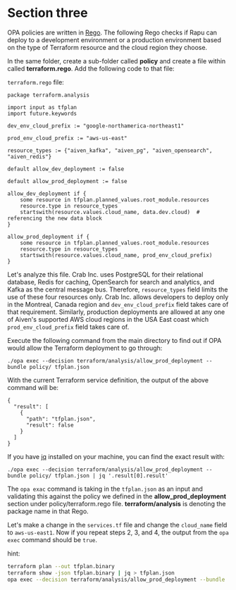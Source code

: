# Section three 

OPA policies are written in [Rego](https://www.openpolicyagent.org/docs/latest/policy-language/). The following Rego checks if Rapu can deploy to a development environment or a production environment based on the type of Terraform resource and the cloud region they choose. 

In the same folder, create a sub-folder called **policy** and create a file within called **terraform.rego**. Add the following code to that file:

`terraform.rego` file:

```rego
package terraform.analysis

import input as tfplan
import future.keywords

dev_env_cloud_prefix := "google-northamerica-northeast1"

prod_env_cloud_prefix := "aws-us-east"

resource_types := {"aiven_kafka", "aiven_pg", "aiven_opensearch", "aiven_redis"}

default allow_dev_deployment := false

default allow_prod_deployment := false

allow_dev_deployment if {
	some resource in tfplan.planned_values.root_module.resources
	resource.type in resource_types
	startswith(resource.values.cloud_name, data.dev.cloud)  # referencing the new data block
}

allow_prod_deployment if {
	some resource in tfplan.planned_values.root_module.resources
	resource.type in resource_types
	startswith(resource.values.cloud_name, prod_env_cloud_prefix)
}
```

Let's analyze this file. Crab Inc. uses PostgreSQL for their relational database, Redis for caching, OpenSearch for search and analytics, and Kafka as the central message bus. Therefore, `resource_types` field limits the use of these four resources only. Crab Inc. allows developers to deploy only in the Montreal, Canada region and `dev_env_cloud_prefix` field takes care of that requirement. Similarly, production deployments are allowed at any one of Aiven's supported AWS cloud regions in the USA East coast which `prod_env_cloud_prefix` field takes care of.

Execute the following command from the main directory to find out if OPA would allow the Terraform deployment to go through:

```shell
./opa exec --decision terraform/analysis/allow_prod_deployment --bundle policy/ tfplan.json
```

With the current Terraform service definition, the output of the above command will be:

```shell
{
  "result": [
    {
      "path": "tfplan.json",
      "result": false
    }
  ]
}
```

If you have [jq](https://stedolan.github.io/jq) installed on your machine, you can find the exact result with:

```shell
./opa exec --decision terraform/analysis/allow_prod_deployment --bundle policy/ tfplan.json | jq '.result[0].result'
```

The `opa exac` command is taking in the `tfplan.json` as an input and validating this against the policy we defined in the **allow_prod_deployment** section under policy/terraform.rego file. **terraform/analysis** is denoting the package name in that Rego. 

Let's make a change in the `services.tf` file and change the `cloud_name` field to `aws-us-east1`. Now if you repeat steps 2, 3, and 4, the output from the `opa exec` command should be `true`.

hint:

```bash
terraform plan --out tfplan.binary
terraform show -json tfplan.binary | jq > tfplan.json
opa exec --decision terraform/analysis/allow_prod_deployment --bundle ./policy tfplan.json
```